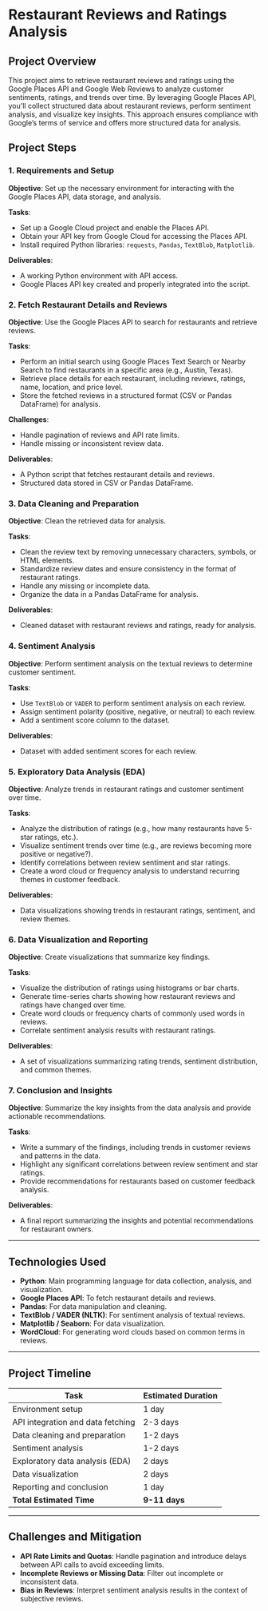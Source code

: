 # **Restaurant Reviews and Ratings Analysis**

## **Project Overview**
This project aims to retrieve restaurant reviews and ratings using the Google Places API and Google Web Reviews to analyze customer sentiments, ratings, and trends over time. By leveraging Google Places API, you'll collect structured data about restaurant reviews, perform sentiment analysis, and visualize key insights. This approach ensures compliance with Google’s terms of service and offers more structured data for analysis.

## **Project Steps**

### 1. **Requirements and Setup**
**Objective**: Set up the necessary environment for interacting with the Google Places API, data storage, and analysis.

**Tasks**:
- Set up a Google Cloud project and enable the Places API.
- Obtain your API key from Google Cloud for accessing the Places API.
- Install required Python libraries: `requests`, `Pandas`, `TextBlob`, `Matplotlib`.

**Deliverables**:
- A working Python environment with API access.
- Google Places API key created and properly integrated into the script.

### 2. **Fetch Restaurant Details and Reviews**
**Objective**: Use the Google Places API to search for restaurants and retrieve reviews.

**Tasks**:
- Perform an initial search using Google Places Text Search or Nearby Search to find restaurants in a specific area (e.g., Austin, Texas).
- Retrieve place details for each restaurant, including reviews, ratings, name, location, and price level.
- Store the fetched reviews in a structured format (CSV or Pandas DataFrame) for analysis.

**Challenges**:
- Handle pagination of reviews and API rate limits.
- Handle missing or inconsistent review data.

**Deliverables**:
- A Python script that fetches restaurant details and reviews.
- Structured data stored in CSV or Pandas DataFrame.

### 3. **Data Cleaning and Preparation**
**Objective**: Clean the retrieved data for analysis.

**Tasks**:
- Clean the review text by removing unnecessary characters, symbols, or HTML elements.
- Standardize review dates and ensure consistency in the format of restaurant ratings.
- Handle any missing or incomplete data.
- Organize the data in a Pandas DataFrame for analysis.

**Deliverables**:
- Cleaned dataset with restaurant reviews and ratings, ready for analysis.

### 4. **Sentiment Analysis**
**Objective**: Perform sentiment analysis on the textual reviews to determine customer sentiment.

**Tasks**:
- Use `TextBlob` or `VADER` to perform sentiment analysis on each review.
- Assign sentiment polarity (positive, negative, or neutral) to each review.
- Add a sentiment score column to the dataset.

**Deliverables**:
- Dataset with added sentiment scores for each review.

### 5. **Exploratory Data Analysis (EDA)**
**Objective**: Analyze trends in restaurant ratings and customer sentiment over time.

**Tasks**:
- Analyze the distribution of ratings (e.g., how many restaurants have 5-star ratings, etc.).
- Visualize sentiment trends over time (e.g., are reviews becoming more positive or negative?).
- Identify correlations between review sentiment and star ratings.
- Create a word cloud or frequency analysis to understand recurring themes in customer feedback.

**Deliverables**:
- Data visualizations showing trends in restaurant ratings, sentiment, and review themes.

### 6. **Data Visualization and Reporting**
**Objective**: Create visualizations that summarize key findings.

**Tasks**:
- Visualize the distribution of ratings using histograms or bar charts.
- Generate time-series charts showing how restaurant reviews and ratings have changed over time.
- Create word clouds or frequency charts of commonly used words in reviews.
- Correlate sentiment analysis results with restaurant ratings.

**Deliverables**:
- A set of visualizations summarizing rating trends, sentiment distribution, and common themes.

### 7. **Conclusion and Insights**
**Objective**: Summarize the key insights from the data analysis and provide actionable recommendations.

**Tasks**:
- Write a summary of the findings, including trends in customer reviews and patterns in the data.
- Highlight any significant correlations between review sentiment and star ratings.
- Provide recommendations for restaurants based on customer feedback analysis.

**Deliverables**:
- A final report summarizing the insights and potential recommendations for restaurant owners.

---

## **Technologies Used**
- **Python**: Main programming language for data collection, analysis, and visualization.
- **Google Places API**: To fetch restaurant details and reviews.
- **Pandas**: For data manipulation and cleaning.
- **TextBlob / VADER (NLTK)**: For sentiment analysis of textual reviews.
- **Matplotlib / Seaborn**: For data visualization.
- **WordCloud**: For generating word clouds based on common terms in reviews.

---

## **Project Timeline**

| **Task**                        | **Estimated Duration** |
|----------------------------------|------------------------|
| Environment setup                | 1 day                  |
| API integration and data fetching| 2-3 days               |
| Data cleaning and preparation    | 1-2 days               |
| Sentiment analysis               | 1-2 days               |
| Exploratory data analysis (EDA)  | 2 days                 |
| Data visualization               | 2 days                 |
| Reporting and conclusion         | 1 day                  |
| **Total Estimated Time**         | **9-11 days**          |

---

## **Challenges and Mitigation**
- **API Rate Limits and Quotas**: Handle pagination and introduce delays between API calls to avoid exceeding limits.
- **Incomplete Reviews or Missing Data**: Filter out incomplete or inconsistent data.
- **Bias in Reviews**: Interpret sentiment analysis results in the context of subjective reviews.
